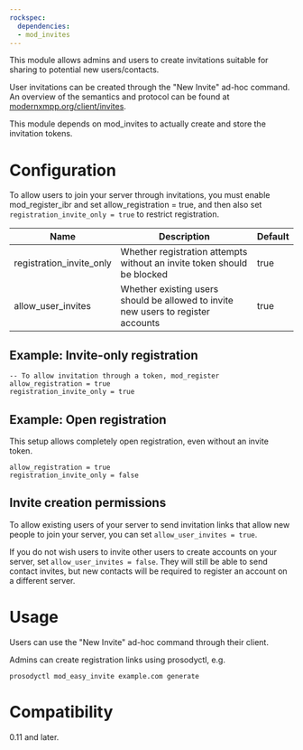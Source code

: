```yaml
---
rockspec:
  dependencies:
  - mod_invites
---
```


This module allows admins and users to create invitations suitable for sharing
to potential new users/contacts.

User invitations can be created through the "New Invite" ad-hoc command. An overview
of the semantics and protocol can be found at [modernxmpp.org/client/invites](https://docs.modernxmpp.org/client/invites/).

This module depends on mod_invites to actually create and store the invitation tokens.

# Configuration

To allow users to join your server through invitations, you must
enable mod_register_ibr and set allow_registration = true, and then
also set `registration_invite_only = true` to restrict registration.

| Name                     | Description                                                                       | Default |
|--------------------------|-----------------------------------------------------------------------------------|---------|
| registration_invite_only | Whether registration attempts without an invite token should be blocked           | true    |
| allow_user_invites       | Whether existing users should be allowed to invite new users to register accounts | true    |

## Example: Invite-only registration
``` {.lua}
-- To allow invitation through a token, mod_register
allow_registration = true
registration_invite_only = true
```

## Example: Open registration

This setup allows completely open registration, even without
an invite token.

``` {.lua}
allow_registration = true
registration_invite_only = false
```

## Invite creation permissions

To allow existing users of your server to send invitation links that
allow new people to join your server, you can set `allow_user_invites = true`.

If you do not wish users to invite other users to create accounts on your
server, set `allow_user_invites = false`. They will still be able to send
contact invites, but new contacts will be required to register an account
on a different server.

# Usage

Users can use the "New Invite" ad-hoc command through their client.

Admins can create registration links using prosodyctl, e.g.

```
prosodyctl mod_easy_invite example.com generate
```

# Compatibility

0.11 and later.
